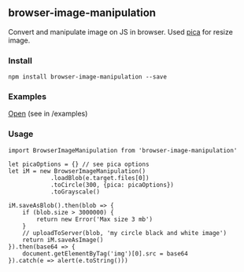 ## browser-image-manipulation
Convert and manipulate image on JS in browser.
Used [pica](https://github.com/nodeca/pica) for resize image.

### Install
```
npm install browser-image-manipulation --save
```

### Examples
[Open](https://htmlpreview.github.io/?https://github.com/grinat/browser-image-manipulation/blob/master/examples/index.html) (see in /examples)

### Usage
```
import BrowserImageManipulation from 'browser-image-manipulation'

let picaOptions = {} // see pica options
let iM = new BrowserImageManipulation()
            .loadBlob(e.target.files[0])
            .toCircle(300, {pica: picaOptions})
            .toGrayscale()
            
iM.saveAsBlob().then(blob => {
    if (blob.size > 3000000) {
        return new Error('Max size 3 mb')
    }
    // uploadToServer(blob, 'my circle black and white image')
    return iM.saveAsImage()
}).then(base64 => {
    document.getElementByTag('img')[0].src = base64
}).catch(e => alert(e.toString()))
```
